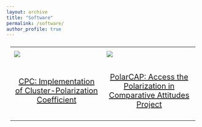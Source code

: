 ```yaml
---
layout: archive
title: "Software"
permalink: /software/
author_profile: true
---
```


<table>
<tr>
  <td>
    <a href="http://imehlhaff.net/CPC/"><img src="http://imehlhaff.net/images/CPC Hex.png"></a>
  </td>
  <td>
    <a href="http://imehlhaff.net/PolarCAP/"><img src="http://imehlhaff.net/images/PolarCAP Hex.png"></a>
  </td>
</tr>
<tr>
  <td>
    <center><p style="font-size:1.25em;"><a href="http://imehlhaff.net/CPC/">CPC: Implementation of Cluster-Polarization Coefficient</a></p></center>
  </td>
  <td>
    <center><p style="font-size:1.25em;"><a href="http://imehlhaff.net/PolarCAP/">PolarCAP: Access the Polarization in Comparative Attitudes Project</a></p></center>
  </td>
</tr>
</table>

<style>
table, tr, td, th {
padding: 10px;
margin: auto;
border: none;
}
img {
  user-select: none
}
</style>
